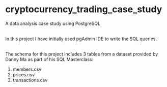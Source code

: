 # cryptocurrency_trading_case_study
A data analysis case study using PostgreSQL
<br />
<br />

In this project I have initially used pgAdmin IDE to write the SQL queries.
<br />
<br />

The schema for this project includes 3 tables from a dataset provided by Danny Ma as part of his SQL Masterclass:
1. members.csv
2. prices.csv
3. transactions.csv
